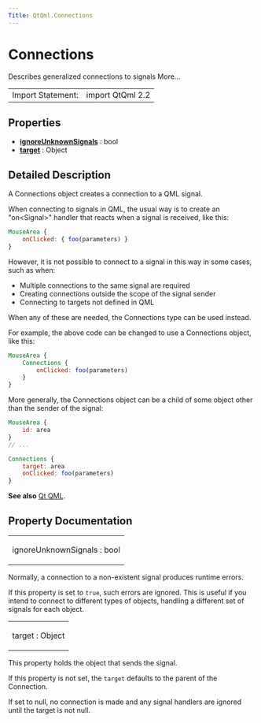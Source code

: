 ```yaml
---
Title: QtQml.Connections
---
```

        
Connections
===========

<span class="subtitle"></span>
Describes generalized connections to signals More...

|                   |                  |
|-------------------|------------------|
| Import Statement: | import QtQml 2.2 |

<span id="properties"></span>
Properties
----------

-   ****[ignoreUnknownSignals](#ignoreUnknownSignals-prop)**** : bool
-   ****[target](#target-prop)**** : Object

<span id="details"></span>
Detailed Description
--------------------

A Connections object creates a connection to a QML signal.

When connecting to signals in QML, the usual way is to create an "on&lt;Signal&gt;" handler that reacts when a signal is received, like this:

``` qml
MouseArea {
    onClicked: { foo(parameters) }
}
```

However, it is not possible to connect to a signal in this way in some cases, such as when:

-   Multiple connections to the same signal are required
-   Creating connections outside the scope of the signal sender
-   Connecting to targets not defined in QML

When any of these are needed, the Connections type can be used instead.

For example, the above code can be changed to use a Connections object, like this:

``` qml
MouseArea {
    Connections {
        onClicked: foo(parameters)
    }
}
```

More generally, the Connections object can be a child of some object other than the sender of the signal:

``` qml
MouseArea {
    id: area
}
// ...
```

``` qml
Connections {
    target: area
    onClicked: foo(parameters)
}
```

**See also** [Qt QML](../QtQml.qtqml-index.md).

Property Documentation
----------------------

<table>
<colgroup>
<col width="100%" />
</colgroup>
<tbody>
<tr class="odd">
<td><p><span id="ignoreUnknownSignals-prop"></span><span class="name">ignoreUnknownSignals</span> : <span class="type">bool</span></p></td>
</tr>
</tbody>
</table>

Normally, a connection to a non-existent signal produces runtime errors.

If this property is set to `true`, such errors are ignored. This is useful if you intend to connect to different types of objects, handling a different set of signals for each object.

<table>
<colgroup>
<col width="100%" />
</colgroup>
<tbody>
<tr class="odd">
<td><p><span id="target-prop"></span><span class="name">target</span> : <span class="type">Object</span></p></td>
</tr>
</tbody>
</table>

This property holds the object that sends the signal.

If this property is not set, the `target` defaults to the parent of the Connection.

If set to null, no connection is made and any signal handlers are ignored until the target is not null.

